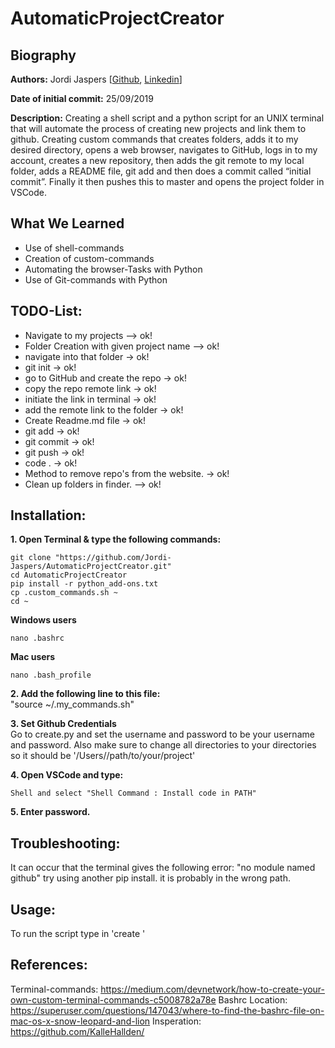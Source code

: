 # AutomaticProjectCreator 

## Biography  
**Authors:**
Jordi Jaspers [[Github](https://github.com/Jordi-Jaspers "Github Page"), [Linkedin](https://www.linkedin.com/in/jordi-jaspers/ "Linkedin Page")] 
  
**Date of initial commit:**
25/09/2019 

**Description:**
Creating a shell script and a python script for an UNIX terminal that will automate the process of creating new projects and link them to github. Creating custom commands that creates folders, adds it to my desired directory, opens a web browser, navigates to GitHub, logs in to my account, creates a new repository, then adds the git remote to my local folder, adds a README file, git add and then does a commit called “initial commit”. Finally it then pushes this to master and opens the project folder in VSCode.  

## What We Learned
* Use of shell-commands  
* Creation of custom-commands  
* Automating the browser-Tasks with Python  
* Use of Git-commands with Python  
  
## TODO-List:  
- Navigate to my projects  --> ok!  
- Folder Creation with given project name  --> ok!  
- navigate into that folder  -> ok!  
- git init  -> ok!  
- go to GitHub and create the repo  -> ok!  
- copy the repo remote link  -> ok!  
- initiate the link in terminal  -> ok!  
- add the remote link to the folder  -> ok!  
- Create Readme.md file  -> ok!  
- git add  -> ok!  
- git commit  -> ok!  
- git push  -> ok!  
- code .  -> ok!  
- Method to remove repo's from the website. -> ok!
- Clean up folders in finder. --> ok!
  
## Installation:  
**1. Open Terminal & type the following commands:**  
  
```
git clone "https://github.com/Jordi-Jaspers/AutomaticProjectCreator.git"
cd AutomaticProjectCreator 
pip install -r python_add-ons.txt 
cp .custom_commands.sh ~
cd ~  
```
  
**Windows users**  
```
nano .bashrc
```
  
**Mac users**  
```
nano .bash_profile
```
  
**2. Add the following line to this file:**  
"source ~/.my_commands.sh"
  
**3. Set Github Credentials**  
Go to create.py and set the username and password to be your username and password.
Also make sure to change all directories to your directories so it should be '/Users/<your username>/path/to/your/project'
  
**4. Open VSCode and type:**  
```
Shell and select "Shell Command : Install code in PATH" 
```
  
**5. Enter password.**   
  
## Troubleshooting:  
It can occur that the terminal gives the following error: "no module named github" try using another pip install. it is probably in the wrong path.  
    
## Usage:  
To run the script type in 'create <name of your folder>'  
  
## References:  
Terminal-commands: <https://medium.com/devnetwork/how-to-create-your-own-custom-terminal-commands-c5008782a78e>
Bashrc Location: <https://superuser.com/questions/147043/where-to-find-the-bashrc-file-on-mac-os-x-snow-leopard-and-lion>
Insperation: <https://github.com/KalleHallden/>

